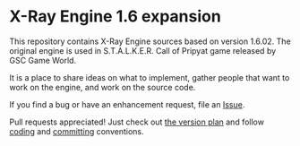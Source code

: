 X-Ray Engine 1.6 expansion
==========================

This repository contains X-Ray Engine sources based on version 1.6.02.
The original engine is used in S.T.A.L.K.E.R. Call of Pripyat game released by GSC Game World.

It is a place to share ideas on what to implement, gather people that want to work on the engine,
and work on the source code.

If you find a bug or have an enhancement request, file an [Issue](https://github.com/openxray/xray-16/issues).

Pull requests appreciated! Just check out [the version plan](https://github.com/openxray/xray-16/blob/master/doc/design/version_plan.txt) 
and follow [coding](https://github.com/openxray/xray-16/blob/master/doc/procedures/cpp_code.txt) 
and [committing](https://github.com/openxray/xray-16/blob/master/doc/procedures/commit_coding.txt) conventions.
